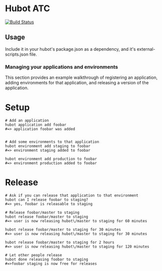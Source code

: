 # Hubot ATC

[![Build Status](https://magnum.travis-ci.com/shopkeep/hubot-atc.svg?token=k5XqB7xVsuXDBZsrELpB&branch=master)](https://magnum.travis-ci.com/shopkeep/hubot-atc)

## Usage

Include it in your hubot's package.json as a dependency, and it's external-scripts.json file.

### Managing your applications and environments

This section provides an example walkthrough of registering an application, adding environments for that application, and releasing a version of the application.

# Setup

```
# Add an application
hubot application add foobar
#=> application foobar was added


# Add some environments to that application
hubot environment add staging to foobar
#=> environment staging added to foobar

hubot environment add production to foobar
#=> environment production added to foobar
```

# Release

```
# Ask if you can release that application to that environment
hubot can I release foobar to staging?
#=> yes, foobar is releasable to staging

# Release foobar/master to staging
hubot release foobar/master to staging
#=> user is now releasing hubot\/master to staging for 60 minutes

hubot release foobar/master to staging for 30 minutes
#=> user is now releasing hubot\/master to staging for 30 minutes

hubot release foobar/master to staging for 2 hours
#=> user is now releasing hubot\/master to staging for 120 minutes

# Let other people release
hubot done releasing foobar to staging
#=>foobar staging is now free for releases
```
